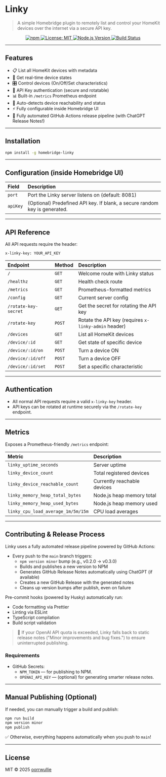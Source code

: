 # Linky

> A simple Homebridge plugin to remotely list and control your HomeKit devices over the internet via a secure API key.

<p align="center">
  <a href="https://www.npmjs.com/package/homebridge-linky">
    <img alt="npm" src="https://img.shields.io/npm/v/homebridge-linky">
  </a>
  <a href="https://github.com/oorrwullie/homebridge-linky/blob/main/LICENSE">
    <img alt="License: MIT" src="https://img.shields.io/badge/License-MIT-yellow.svg">
  </a>
  <a href="https://nodejs.org/en/">
    <img alt="Node.js Version" src="https://img.shields.io/node/v/homebridge-linky">
  </a>
  <a href="https://github.com/oorrwullie/homebridge-linky/actions/workflows/publish.yml">
    <img alt="Build Status" src="https://github.com/oorrwullie/homebridge-linky/actions/workflows/publish.yml/badge.svg">
  </a>
</p>

---

## Features

- 📋 List all HomeKit devices with metadata
- 🔄 Get real-time device states
- 🎛️ Control devices (On/Off/Set characteristics)
- 🔐 API Key authentication (secure and rotatable)
- 📊 Built-in `/metrics` Prometheus endpoint
- 📡 Auto-detects device reachability and status
- ⚡ Fully configurable inside Homebridge UI
- 🚀 Fully automated GitHub Actions release pipeline (with ChatGPT Release Notes!)

---

## Installation

```bash
npm install -g homebridge-linky
```

---

## Configuration (inside Homebridge UI)

| Field | Description |
|:------|:------------|
| `port` | Port the Linky server listens on (default: 8081) |
| `apiKey` | (Optional) Predefined API key. If blank, a secure random key is generated. |

---

## API Reference

All API requests require the header:

```http
x-linky-key: YOUR_API_KEY
```

| Endpoint | Method | Description |
|:---------|:-------|:------------|
| `/` | `GET` | Welcome route with Linky status |
| `/healthz` | `GET` | Health check route |
| `/metrics` | `GET` | Prometheus-formatted metrics |
| `/config` | `GET` | Current server config |
| `/rotate-key-secret` | `GET` | Get the secret for rotating the API key |
| `/rotate-key` | `POST` | Rotate the API key (requires `x-linky-admin` header) |
| `/devices` | `GET` | List all HomeKit devices |
| `/device/:id` | `GET` | Get state of specific device |
| `/device/:id/on` | `POST` | Turn a device ON |
| `/device/:id/off` | `POST` | Turn a device OFF |
| `/device/:id/set` | `POST` | Set a specific characteristic |

---

## Authentication

- All normal API requests require a valid `x-linky-key` header.
- API keys can be rotated at runtime securely via the `/rotate-key` endpoint.

---

## Metrics

Exposes a Prometheus-friendly `/metrics` endpoint:

| Metric | Description |
|:-------|:------------|
| `linky_uptime_seconds` | Server uptime |
| `linky_device_count` | Total registered devices |
| `linky_device_reachable_count` | Currently reachable devices |
| `linky_memory_heap_total_bytes` | Node.js heap memory total |
| `linky_memory_heap_used_bytes` | Node.js heap memory used |
| `linky_cpu_load_average_1m/5m/15m` | CPU load averages |

---

## Contributing & Release Process

Linky uses a fully automated release pipeline powered by GitHub Actions:

- Every push to the `main` branch triggers:
  - `npm version minor` bump (e.g., v0.2.0 → v0.3.0)
  - Builds and publishes a new version to NPM
  - Generates GitHub Release Notes automatically using ChatGPT (if available)
  - Creates a new GitHub Release with the generated notes
  - Cleans up version bumps after publish, even on failure

Pre-commit hooks (powered by Husky) automatically run:

- Code formatting via Prettier
- Linting via ESLint
- TypeScript compilation
- Build script validation

> 💬 If your OpenAI API quota is exceeded, Linky falls back to static release notes ("Minor improvements and bug fixes.") to ensure uninterrupted publishing.

### Requirements

- GitHub Secrets:
  - `NPM_TOKEN` — for publishing to NPM.
  - `OPENAI_API_KEY` — (optional) for generating smarter release notes.

---

## Manual Publishing (Optional)

If needed, you can manually trigger a build and publish:

```bash
npm run build
npm version minor
npm publish
```

✅ Otherwise, everything happens automatically when you push to `main`!

---

## License

MIT © 2025 [oorrwullie](https://github.com/oorrwullie)

